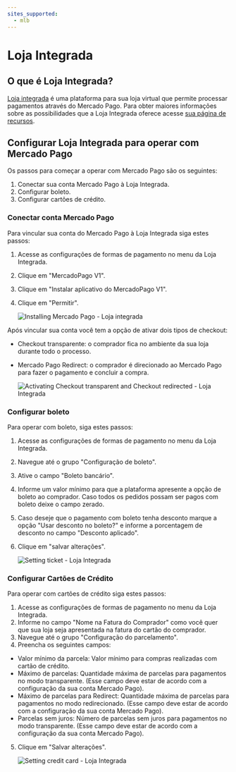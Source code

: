 ```yaml
---
sites_supported:
  - mlb
---
```


# Loja Integrada

## O que é Loja Integrada?

[Loja integrada](https://www.lojaintegrada.com.br/) é uma plataforma para sua loja virtual que permite processar pagamentos através do Mercado Pago.
Para obter maiores informações sobre as possibilidades que a Loja Integrada oferece acesse [sua página de recursos](https://lojaintegrada.com.br/recursos/).

## Configurar Loja Integrada para operar com Mercado Pago

Os passos para começar a operar com Mercado Pago são os seguintes:

1. Conectar sua conta Mercado Pago à Loja Integrada.
2. Configurar boleto.
3. Configurar cartões de crédito.

### Conectar conta Mercado Pago

Para vincular sua conta do Mercado Pago à Loja Integrada siga estes passos:

1. Acesse as configurações de formas de pagamento no menu da Loja Integrada.
2. Clique em "MercadoPago V1".
3. Clique em "Instalar aplicativo do MercadoPago V1".
4. Clique em "Permitir".

    ![Installing Mercado Pago - Loja integrada](/images/lojaintegrada-connect-1.gif)

Após vincular sua conta você tem a opção de ativar dois tipos de checkout:
- Checkout transparente: o comprador fica no ambiente da sua loja durante todo o processo.
- Mercado Pago Redirect: o comprador é direcionado ao Mercado Pago para fazer o pagamento e concluir a compra.

    ![Activating Checkout transparent and Checkout redirected - Loja Integrada](/images/lojaintegrada-checkout-1.gif)

### Configurar boleto

Para operar com boleto, siga estes passos:

1. Acesse as configurações de formas de pagamento no menu da Loja Integrada.
2. Navegue até o grupo "Configuração de boleto".
3. Ative o campo "Boleto bancário".
4. Informe um valor mínimo para que a plataforma apresente a opção de boleto ao comprador. Caso todos os pedidos possam ser pagos com boleto deixe o campo zerado.
5. Caso deseje que o pagamento com boleto tenha desconto marque a opção "Usar desconto no boleto?" e informe a porcentagem de desconto no campo "Desconto aplicado".
6. Clique em "salvar alterações".

    ![Setting ticket - Loja Integrada](/images/lojaintegrada-ticket-1.gif)

### Configurar Cartões de Crédito

Para operar com cartões de crédito siga estes passos:

1. Acesse as configurações de formas de pagamento no menu da Loja Integrada.
2. Informe no campo "Nome na Fatura do Comprador" como você quer que sua loja seja apresentada na fatura do cartão do comprador.
3. Navegue até o grupo "Configuração do parcelamento".
4. Preencha os seguintes campos:
- Valor mínimo da parcela: Valor mínimo para compras realizadas com cartão de crédito.
- Máximo de parcelas: Quantidade máxima de parcelas para pagamentos no modo transparente. (Esse campo deve estar de acordo com a configuração da sua conta Mercado Pago).
- Máximo de parcelas para Redirect: Quantidade máxima de parcelas para pagamentos no modo redirecionado. (Esse campo deve estar de acordo com a configuração da sua conta Mercado Pago).
- Parcelas sem juros: Número de parcelas sem juros para pagamentos no modo transparente. (Esse campo deve estar de acordo com a configuração da sua conta Mercado Pago).
5. Clique em "Salvar alterações".

    ![Setting credit card - Loja Integrada](/images/lojaintegrada-credit-card-1.gif)
